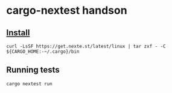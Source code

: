 # cargo-nextest handson

## [Install](https://nexte.st/book/pre-built-binaries.html)

```shell
curl -LsSF https://get.nexte.st/latest/linux | tar zxf - -C ${CARGO_HOME:-~/.cargo}/bin
```

## Running tests

```shell
cargo nextest run
```
